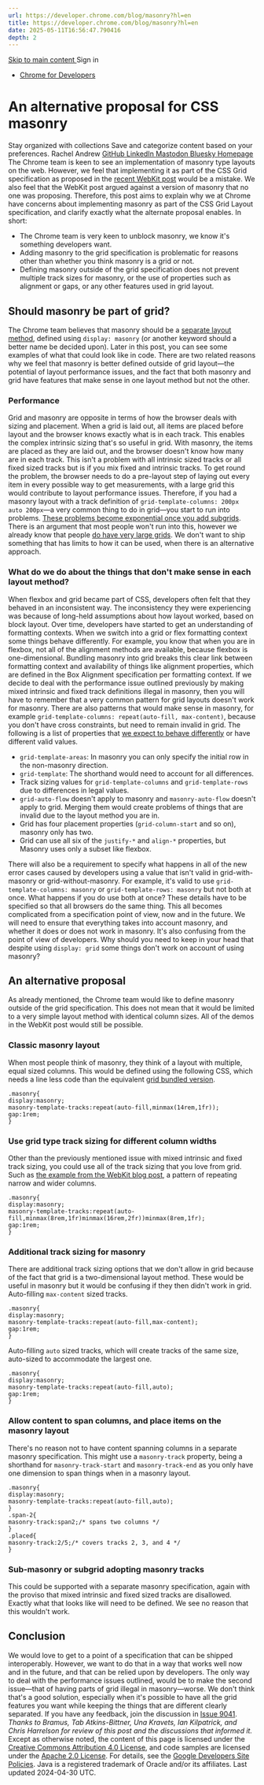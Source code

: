 ```yaml
---
url: https://developer.chrome.com/blog/masonry?hl=en
title: https://developer.chrome.com/blog/masonry?hl=en
date: 2025-05-11T16:56:47.790416
depth: 2
---
```


[ Skip to main content ](https://developer.chrome.com/blog/masonry?hl=en#main-content)
Sign in


  * [ Chrome for Developers ](https://developer.chrome.com/)


#  An alternative proposal for CSS masonry 
Stay organized with collections  Save and categorize content based on your preferences. 
Rachel Andrew 
[ GitHub ](https://github.com/rachelandrew) [ LinkedIn ](https://www.linkedin.com/in/rachelandrew) [ Mastodon ](https://front-end.social/@rachelandrew) [ Bluesky ](https://bsky.app/profile/rachelandrew.bsky.social) [ Homepage ](https://rachelandrew.co.uk)
The Chrome team is keen to see an implementation of masonry type layouts on the web. However, we feel that implementing it as part of the CSS Grid specification as proposed in the [recent WebKit post](https://webkit.org/blog/15269/help-us-invent-masonry-layouts-for-css-grid-level-3) would be a mistake. We also feel that the WebKit post argued against a version of masonry that no one was proposing.
Therefore, this post aims to explain why we at Chrome have concerns about implementing masonry as part of the CSS Grid Layout specification, and clarify exactly what the alternate proposal enables. In short:
  * The Chrome team is very keen to unblock masonry, we know it's something developers want.
  * Adding masonry to the grid specification is problematic for reasons other than whether you think masonry is a grid or not.
  * Defining masonry outside of the grid specification does not prevent multiple track sizes for masonry, or the use of properties such as alignment or gaps, or any other features used in grid layout.


## Should masonry be part of grid?
The Chrome team believes that masonry should be a [separate layout method](https://github.com/w3c/csswg-drafts/issues/9041#issuecomment-2075210820), defined using `display: masonry` (or another keyword should a better name be decided upon). Later in this post, you can see some examples of what that could look like in code.
There are two related reasons why we feel that masonry is better defined outside of grid layout—the potential of layout performance issues, and the fact that both masonry and grid have features that make sense in one layout method but not the other.
### Performance
Grid and masonry are opposite in terms of how the browser deals with sizing and placement. When a grid is laid out, all items are placed before layout and the browser knows exactly what is in each track. This enables the complex intrinsic sizing that's so useful in grid. With masonry, the items are placed as they are laid out, and the browser doesn't know how many are in each track. This isn't a problem with all intrinsic sized tracks or all fixed sized tracks but is if you mix fixed and intrinsic tracks. To get round the problem, the browser needs to do a pre-layout step of laying out every item in every possible way to get measurements, with a large grid this would contribute to layout performance issues.
Therefore, if you had a masonry layout with a track definition of `grid-template-columns: 200px auto 200px`—a very common thing to do in grid—you start to run into problems. [These problems become exponential once you add subgrids](https://github.com/w3c/csswg-drafts/issues/10053).
There is an argument that most people won't run into this, however we already know that people [do have very large grids](https://issues.chromium.org/issues/40225429). We don't want to ship something that has limits to how it can be used, when there is an alternative approach.
### What do we do about the things that don't make sense in each layout method?
When flexbox and grid became part of CSS, developers often felt that they behaved in an inconsistent way. The inconsistency they were experiencing was because of long-held assumptions about how layout worked, based on block layout. Over time, developers have started to get an understanding of formatting contexts. When we switch into a grid or flex formatting context some things behave differently. For example, you know that when you are in flexbox, not all of the alignment methods are available, because flexbox is one-dimensional.
Bundling masonry into grid breaks this clear link between formatting context and availability of things like alignment properties, which are defined in the Box Alignment specification per formatting context.
If we decide to deal with the performance issue outlined previously by making mixed intrinsic and fixed track definitions illegal in masonry, then you will have to remember that a very common pattern for grid layouts doesn't work for masonry.
There are also patterns that would make sense in masonry, for example `grid-template-columns: repeat(auto-fill, max-content)`, because you don't have cross constraints, but need to remain invalid in grid. The following is a list of properties that [we expect to behave differently](https://github.com/w3c/csswg-drafts/issues/9041#issuecomment-2075501616) or have different valid values.
  * `grid-template-areas`: In masonry you can only specify the initial row in the non-masonry direction.
  * `grid-template`: The shorthand would need to account for all differences. 
  * Track sizing values for `grid-template-columns` and `grid-template-rows` due to differences in legal values.
  * `grid-auto-flow` doesn't apply to masonry and `masonry-auto-flow` doesn't apply to grid. Merging them would create problems of things that are invalid due to the layout method you are in.
  * Grid has four placement properties (`grid-column-start` and so on), masonry only has two.
  * Grid can use all six of the `justify-*` and `align-*` properties, but Masonry uses only a subset like flexbox.


There will also be a requirement to specify what happens in all of the new error cases caused by developers using a value that isn't valid in grid-with-masonry or grid-without-masonry. For example, it's valid to use `grid-template-columns: masonry` or `grid-template-rows: masonry` but not both at once. What happens if you do use both at once? These details have to be specified so that all browsers do the same thing.
This all becomes complicated from a specification point of view, now and in the future. We will need to ensure that everything takes into account masonry, and whether it does or does not work in masonry. It's also confusing from the point of view of developers. Why should you need to keep in your head that despite using `display: grid` some things don't work on account of using masonry?
## An alternative proposal
As already mentioned, the Chrome team would like to define masonry outside of the grid specification. This does not mean that it would be limited to a very simple layout method with identical column sizes. All of the demos in the WebKit post would still be possible.
### Classic masonry layout
When most people think of masonry, they think of a layout with multiple, equal sized columns. This would be defined using the following CSS, which needs a line less code than the equivalent [grid bundled version](https://webkit.org/blog/15269/help-us-invent-masonry-layouts-for-css-grid-level-3/#creating-a-classic-masonry-waterfall-layout).
```
.masonry{
display:masonry;
masonry-template-tracks:repeat(auto-fill,minmax(14rem,1fr));
gap:1rem;
}

```

### Use grid type track sizing for different column widths
Other than the previously mentioned issue with mixed intrinsic and fixed track sizing, you could use all of the track sizing that you love from grid. Such as [the example from the WebKit blog post](https://webkit.org/blog/15269/help-us-invent-masonry-layouts-for-css-grid-level-3/#leveraging-grid%e2%80%99s-full-power-to-define-columns), a pattern of repeating narrow and wider columns.
```
.masonry{
display:masonry;
masonry-template-tracks:repeat(auto-fill,minmax(8rem,1fr)minmax(16rem,2fr))minmax(8rem,1fr);
gap:1rem;
}

```

### Additional track sizing for masonry
There are additional track sizing options that we don't allow in grid because of the fact that grid is a two-dimensional layout method. These would be useful in masonry but it would be confusing if they then didn't work in grid.
Auto-filling `max-content` sized tracks.
```
.masonry{
display:masonry;
masonry-template-tracks:repeat(auto-fill,max-content);
gap:1rem;
}

```

Auto-filling `auto` sized tracks, which will create tracks of the same size, auto-sized to accommodate the largest one.
```
.masonry{
display:masonry;
masonry-template-tracks:repeat(auto-fill,auto);
gap:1rem;
}

```

### Allow content to span columns, and place items on the masonry layout
There's no reason not to have content spanning columns in a separate masonry specification. This might use a `masonry-track` property, being a shorthand for `masonry-track-start` and `masonry-track-end` as you only have one dimension to span things when in a masonry layout.
```
.masonry{
display:masonry;
masonry-template-tracks:repeat(auto-fill,auto);
}
.span-2{
masonry-track:span2;/* spans two columns */
}
.placed{
masonry-track:2/5;/* covers tracks 2, 3, and 4 */
}

```

### Sub-masonry or subgrid adopting masonry tracks
This could be supported with a separate masonry specification, again with the proviso that mixed intrinsic and fixed sized tracks are disallowed. Exactly what that looks like will need to be defined. We see no reason that this wouldn't work.
## Conclusion
We would love to get to a point of a specification that can be shipped interoperably. However, we want to do that in a way that works well now and in the future, and that can be relied upon by developers. The only way to deal with the performance issues outlined, would be to make the second issue—that of having parts of grid illegal in masonry—worse. We don't think that's a good solution, especially when it's possible to have all the grid features you want while keeping the things that are different clearly separated.
If you have any feedback, join the discussion in [Issue 9041](https://github.com/w3c/csswg-drafts/issues/9041).
_Thanks to Bramus, Tab Atkins-Bittner, Una Kravets, Ian Kilpatrick, and Chris Harrelson for review of this post and the discussions that informed it._
Except as otherwise noted, the content of this page is licensed under the [Creative Commons Attribution 4.0 License](https://creativecommons.org/licenses/by/4.0/), and code samples are licensed under the [Apache 2.0 License](https://www.apache.org/licenses/LICENSE-2.0). For details, see the [Google Developers Site Policies](https://developers.google.com/site-policies). Java is a registered trademark of Oracle and/or its affiliates.
Last updated 2024-04-30 UTC.

